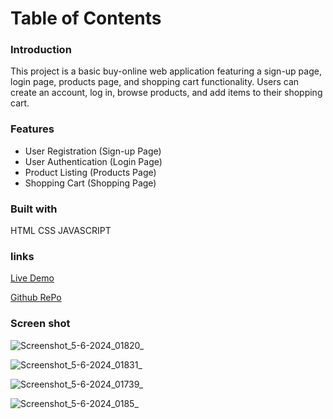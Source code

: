 # Table of Contents

### Introduction
This project is a basic buy-online web application featuring a sign-up page, login page, products page, and shopping cart functionality.
Users can create an account, log in, browse products, and add items to their shopping cart.


### Features
- User Registration (Sign-up Page)
- User Authentication (Login Page)
- Product Listing (Products Page)
- Shopping Cart (Shopping Page)

### Built with
HTML CSS JAVASCRIPT

### links

[Live Demo](https://ahmedzakariahabib.github.io/Buy-online/)

[Github RePo](https://github.com/ahmedzakariahabib/Buy-online)

### Screen shot
![Screenshot_5-6-2024_01820_](https://github.com/ahmedzakariahabib/Buy-online/assets/109096633/c2f0653c-e7b8-4fb8-8e0b-22a7186da4f7)

![Screenshot_5-6-2024_01831_](https://github.com/ahmedzakariahabib/Buy-online/assets/109096633/0caccb3d-8e9d-492f-a694-dcf5fa28e37a)

![Screenshot_5-6-2024_01739_](https://github.com/ahmedzakariahabib/Buy-online/assets/109096633/e7cee28e-8d70-4ada-8912-54468416c978)

![Screenshot_5-6-2024_0185_](https://github.com/ahmedzakariahabib/Buy-online/assets/109096633/98bee41d-a9b5-4d0b-9bc1-4a55c3999543)




